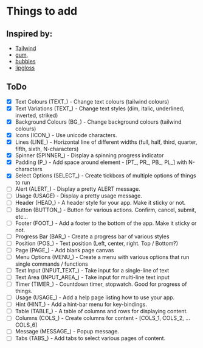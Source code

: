 # Things to add

## Inspired by: 
- [Tailwind](https://tailwindcss.com/)
- [gum](https://github.com/charmbracelet/gum), 
- [bubbles](https://github.com/charmbracelet/bubbles)
- [lipgloss](https://github.com/charmbracelet/lipgloss)



## ToDo

- [x] Text Colours (TEXT_)      - Change text colours (tailwind colours)
- [x] Text Variations (TEXT_)   - Change text styles (dim, italic, underlined, inverted, striked)
- [x] Background Colours (BG_)  - Change background colours (tailwind colours)
- [x] Icons (ICON_)             - Use unicode characters. 
- [x] Lines (LINE_)             - Horizontal line of different widths (full, half, third, quarter, fifth, sixth, N-characters)
- [x] Spinner (SPINNER_)        - Display a spinning progress indicator
- [x] Padding (P_)              - Add space around element - [PT_, PR_, PB_, PL_] with N-characters
- [x] Select Options (SELECT_)  - Create tickboxs of multiple options of things to run
- [ ] Alert (ALERT_)            - Display a pretty ALERT message.
- [ ] Usage (USAGE)             - Display a pretty usage message.
- [ ] Header (HEAD_)            - A header style for your app. Make it sticky or not.
- [ ] Button (BUTTON_)          - Button for various actions. Confirm, cancel, submit, etc...
- [ ] Footer (FOOT_)            - Add a footer to the bottom of the app. Make it sticky or not.
- [ ] Progress Bar (BAR_)       - Create a progress bar of various styles
- [ ] Position (POS_)           - Text position (Left, center, right. Top / Bottom?)
- [ ] Page (PAGE_)              - Add blank page canvas
- [ ] Menu Options (MENU_)      - Create a menu with various options that run single commands / functions
- [ ] Text Input (INPUT_TEXT_)  - Take input for a single-line of text
- [ ] Text Area (INPUT_AREA_)   - Take input for multi-line text input
- [ ] Timer (TIMER_)            - Countdown timer, stopwatch. Good for progress of things.
- [ ] Usage (USAGE_)            - Add a help page listing how to use your app.
- [ ] Hint (HINT_)              - Add a hint-bar menu for key-bindings.
- [ ] Table (TABLE_)            - A table of columns and rows for displaying content.
- [ ] Columns (COLS_)           - Create columns for content - [COLS_1, COLS_2, ... COLS_6]
- [ ] Message (MESSAGE_)        - Popup message.
- [ ] Tabs (TABS_)              - Add tabs to select various pages of content.